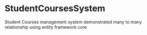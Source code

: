# StudentCoursesSystem

Student Courses management system demonstrated many to many relationship using entity framework core